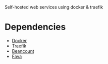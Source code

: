 Self-hosted web services using docker & traefik

# Dependencies
* [Docker](https://www.docker.com/)
* [Traefik](https://traefik.io/)
* [Beancount](http://furius.ca/beancount/)
* [Fava](https://beancount.github.io/fava/)
